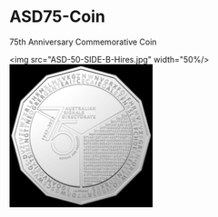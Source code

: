 # ASD75-Coin
75th Anniversary Commemorative Coin

<img src="ASD-50-SIDE-B-Hires.jpg" width="50%/> <img src="ASD-50-SIDE-A-Hires.jpg" width="50%"/> 
